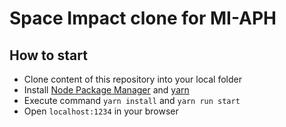 Space Impact clone for MI-APH
=========

## How to start

* Clone content of this repository into your local folder
* Install [Node Package Manager](https://www.npmjs.com) and [yarn](https://yarnpkg.com)
* Execute command `yarn install` and `yarn run start`
* Open `localhost:1234` in your browser
